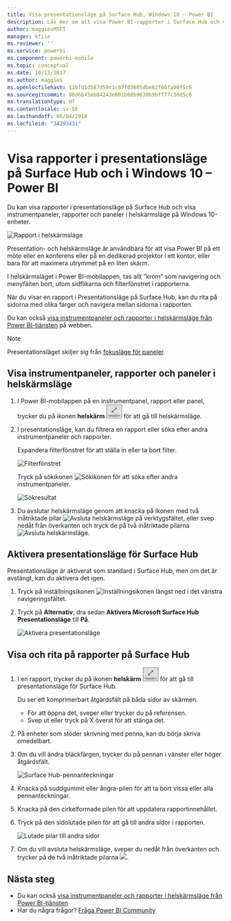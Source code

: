 ```yaml
---
title: Visa presentationsläge på Surface Hub, Windows 10 – Power BI
description: Läs mer om att visa Power BI-rapporter i Surface Hub och visa Power BI-instrumentpaneler, rapporter och paneler i helskärmsläge på Windows 10-enheter.
author: maggiesMSFT
manager: kfile
ms.reviewer: ''
ms.service: powerbi
ms.component: powerbi-mobile
ms.topic: conceptual
ms.date: 10/13/2017
ms.author: maggies
ms.openlocfilehash: 13bfd1d587d59c1c87f03605dbe62f60fa90f5c6
ms.sourcegitcommit: 80d6b45eb84243e801b60b9038b9bff77c30d5c8
ms.translationtype: HT
ms.contentlocale: sv-SE
ms.lasthandoff: 06/04/2018
ms.locfileid: "34293431"
---
```

# <a name="view-reports-in-presentation-mode-on-surface-hub-and-windows-10---power-bi"></a>Visa rapporter i presentationsläge på Surface Hub och i Windows 10 – Power BI
Du kan visa rapporter i presentationsläge på Surface Hub och visa instrumentpaneler, rapporter och paneler i helskärmsläge på Windows 10-enheter. 

![Rapport i helskärmsläge](media/mobile-windows-10-app-presentation-mode/power-bi-presentation-mode.png)

Presentation- och helskärmsläge är användbara för att visa Power BI på ett möte eller en konferens eller på en dedikerad projektor i ett kontor, eller bara för att maximera utrymmet på en liten skärm. 

I helskärmsläget i Power BI-mobilappen, tas allt ”krom” som navigering och menyfälten bort, utom sidflikarna och filterfönstret i rapporterna.

När du visar en rapport i Presentationsläge på Surface Hub, kan du rita på sidorna med olika färger och navigera mellan sidorna i rapporten.

Du kan också [visa instrumentpaneler och rapporter i helskärmsläge från Power BI-tjänsten](service-fullscreen-mode.md) på webben.

> [!NOTE]
> Presentationsläget skiljer sig från [fokusläge för paneler](mobile-tiles-in-the-mobile-apps.md).
> 
> 

## <a name="display-dashboards-reports-and-tiles-in-full-screen-mode"></a>Visa instrumentpaneler, rapporter och paneler i helskärmsläge
1. I Power BI-mobilappen på en instrumentpanel, rapport eller panel, trycker du på ikonen **helskärm** ![helskärmsikonen](media/mobile-windows-10-app-presentation-mode/power-bi-full-screen-icon.png) för att gå till helskärmsläge.
2. I presentationsläge, kan du filtrera en rapport eller söka efter andra instrumentpaneler och rapporter.
   
    Expandera filterfönstret för att ställa in eller ta bort filter.
   
    ![Filterfönstret](media/mobile-windows-10-app-presentation-mode/power-bi-windows-10-presentation-filter.png)
   
     Tryck på sökikonen ![Sökikonen](media/mobile-windows-10-app-presentation-mode/power-bi-windows-10-presentation-search-icon.png) för att söka efter andra instrumentpaneler.
   
    ![Sökresultat](media/mobile-windows-10-app-presentation-mode/power-bi-windows-10-search.png)
3. Du avslutar helskärmsläge genom att knacka på ikonen med två inåtriktade pilar ![Avsluta helskärmsläge](media/mobile-windows-10-app-presentation-mode/power-bi-windows-10-exit-full-screen-icon.png) på verktygsfältet, eller svep nedåt från överkanten och tryck de på två inåtriktade pilarna ![Avsluta helskärmsläge](media/mobile-windows-10-app-presentation-mode/power-bi-windows-10-exit-full-screen-hub-icon.png).

## <a name="turn-on-presentation-mode-for-surface-hub"></a>Aktivera presentationsläge för Surface Hub
Presentationsläge är aktiverat som standard i Surface Hub, men om det är avstängt, kan du aktivera det igen.

1. Tryck på inställningsikonen ![Inställningsikonen](media/mobile-windows-10-app-presentation-mode/power-bi-settings-icon.png) längst ned i det vänstra navigeringsfältet.
2. Tryck på **Alternativ**, dra sedan **Aktivera Microsoft Surface Hub Presentationsläge** till **På**.
   
    ![Aktivera presentationsläge](media/mobile-windows-10-app-presentation-mode/power-bi-turn-on-presentation-mode.png)

## <a name="display-and-draw-on-reports-on-surface-hub"></a>Visa och rita på rapporter på Surface Hub
1. I en rapport, trycker du på ikonen **helskärm** ![helskärmsikonen](media/mobile-windows-10-app-presentation-mode/power-bi-full-screen-icon.png) för att gå till presentationsläge för Surface Hub.
   
    Du ser ett komprimerbart åtgärdsfält på båda sidor av skärmen. 
   
   * För att öppna det, sveper eller trycker du på referensen.
   * Svep ut eller tryck på X överst för att stänga det.
2. På enheter som stöder skrivning med penna, kan du börja skriva omedelbart. 
3. Om du vill ändra bläckfärgen, trycker du på pennan i vänster eller höger åtgärdsfält.
   
    ![Surface Hub-pennanteckningar](media/mobile-windows-10-app-presentation-mode/power-bi-windows-10-surface-hub-ink.png)
4. Knacka på suddgummit eller ångra-pilen för att ta bort vissa eller alla pennanteckningar.
5. Knacka på den cirkelformade pilen för att uppdatera rapportinnehållet.
6. Tryck på den sidolutade pilen för att gå till andra sidor i rapporten.
   
    ![Lutade pilar till andra sidor](media/mobile-windows-10-app-presentation-mode/power-bi-windows-10-surface-hub-arrows.png)
7. Om du vill avsluta helskärmsläge, sveper du nedåt från överkanten och trycker på de två inåtriktade pilarna ![](media/mobile-windows-10-app-presentation-mode/power-bi-windows-10-exit-full-screen-hub-icon.png).

## <a name="next-steps"></a>Nästa steg
* Du kan också [visa instrumentpaneler och rapporter i helskärmsläge från Power BI-tjänsten](service-fullscreen-mode.md)
* Har du några frågor? [Fråga Power BI Community](http://community.powerbi.com/)

